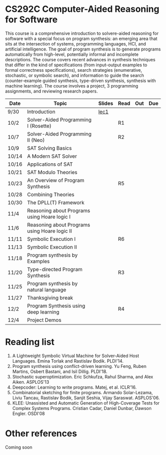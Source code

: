 # CS292C Computer-Aided Reasoning for Software

This course is a comprehensive introduction to solvere-aided reasoning for software with a special focus on program synthesis: an emerging area that sits at the intersection of systems, programming languages, HCI, and artificial intelligence. The goal of program synthesis is to generate programs automatically from high-level, potentially informal and incomplete descriptions. The course covers recent advances in synthesis techniques that differ in the kind of specifications (from input-output examples to formal correctness specifications), search strategies (enumerative, stochastic, or symbolic search), and information to guide the search (counter-example guided synthesis, type-driven synthesis, synthesis with machine learning). The course involves a project, 3 programming assignments, and reviewing research papers.


| Date  | Topic                                         | Slides | Read | Out | Due |
|-------|-----------------------------------------------|--------|------|-----|-----|
| 9/30  | Introduction                                  |  [lec1](lectures/lecture1.key)      |      |     |     |
| 10/2  | Solver-Aided Programming I (Rosette)          |        |  R1    |     |     |
| 10/7  | Solver-Aided Programming II (Neo)             |        |  R2    |     |     |
| 10/9  | SAT Solving Basics                            |        |      |     |     |
| 10/14 | A Modern SAT Solver                           |        |      |     |     |
| 10/16 | Applications of SAT                           |        |      |     |     |
| 10/21 | SAT Modulo Theories                           |        |      |     |     |
| 10/23 | An Overview of Program Synthesis              |        |   R5   |     |     |
| 10/28 | Combining Theories                            |        |      |     |     |
| 10/30 | The DPLL(T) Framework                         |        |      |     |     |
| 11/4  | Reasoning about Programs using Hoare logic I  |        |      |     |     |
| 11/6  | Reasoning about Programs using Hoare logic II |        |      |     |     |
| 11/11 | Symbolic Execution I                          |        |   R6   |     |     |
| 11/13 | Symbolic Execution II                         |        |      |     |     |
| 11/18 | Program synthesis by Examples                 |        |      |     |     |
| 11/20 | Type-directed Program Synthesis               |        |   R3   |     |     |
| 11/25 | Program synthesis by natural language         |        |      |     |     |
| 11/27 | Thanksgiving break                            |        |      |     |     |
| 12/2  | Program Synthesis using deep learning         |        |  R4    |     |     |
| 12/4  | Project Demos                                 |        |      |     |     |


# Reading list
1. A Lightweight Symbolic Virtual Machine for Solver-Aided Host Languages. Emina Torlak and Rastislav Bodik. PLDI'14.
2. Program synthesis using conflict-driven learning. Yu Feng, Ruben Martins, Osbert Bastani, and Isil Dillig.  PLDI'18. 
3. Stochastic superoptimization. 	Eric Schkufza, Rahul Sharma, and Alex Aiken. ASPLOS'13
4. Deepcoder: Learning to write programs. Matej, et al. ICLR'16.
5. Combinatorial sketching for finite programs. 	Armando Solar-Lezama, Liviu Tancau, Rastislav Bodik, Sanjit Seshia, Vijay Saraswat. ASPLOS'06.
6. KLEE: Unassisted and Automatic Generation of High-Coverage Tests for Complex Systems Programs. Cristian Cadar, Daniel Dunbar, Dawson Engler. OSDI'08

# Other references
Coming soon
